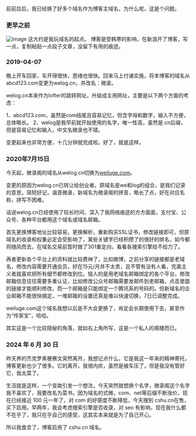 前前后后，我已经换了好多个域名作为博客主域名，为什么呢，这是个问题。

### 更早之前
![image](https://github.com/jdzj/ji/assets/2352309/e195c6b9-c6d8-44ba-a23e-2223551c39e5)
这大约是我玩域名的起点。
博客是受韩寒的影响，在新浪开了博客，写一点，复制粘贴一点段子文章，没留下有用的痕迹。

### 2019-04-07
晚上开车回家，车开得很快，思绪也很快。回来马上付诸实施，将本博客的域名从abcd123.com变更为welog.cn，并改名：微录。

welog.cn本来作为lofter的跳转网址，升级成主用网址，主要是以下两个方面的考虑：

1、abcd123.com，虽然是com结尾且容易记忆，但含字母和数字，输入不方便，总体略长。
2、welog是我早前就开始使用的名字，唯一性高，虽然是.cn后缀，但是容易记忆和输入，中文名微录也不错。

变更起来也非常方便，十几分钟就完成啦。好了，就是这样。

### 2020年7月15日
今天起，微录阁的域名从welog.cn切换为[weiluge.com](http://www.weiluge.com/)。

变更的原因为welog.cn已转让给创业者。原域名是we和log的组合，是我们记录的意思，简短好记，谐音微录​，新域名为微录阁的拼音，略长了点，好在对应名称，拼写不困难​。

话说welog.cn已经使用了较长时间，深入了我网络痕迹的方方面面，支付宝、公众号、各种平台都用这个域名或域名邮箱。

首先更换博客地址比较容易，更换解析，重新购买SSL证书，修改链接即可，但原域名的收录和权重必定会受影响了，某些关键字已经积攒了的很好的排名，如今都将随风而去，在域名交易前暂时做了301重定向，看看各搜索引擎给不给力了。

​再者更新各个平台上的资料就比较费神了，比如微博，之前分享的链接都是老域名，修改内容需要开通会员，好在15元/月并不太贵，且不管有没有人看，完美主义者就喜欢把所有细节都修改到位。恼人的是用老域名邮箱绑定的各个平台，修改邮箱信息往往需要多重认证，比如修改公众号邮箱需要发邮件到老邮箱，点击里面的链接才能顺利修改，而一个邮箱是只能绑定一个腾讯系的号码的。但新域名的企业邮箱不能很快搞定，一堆邮箱的设置还真是难以快速切换，7日已调整完成。

weiluge.com这个域名我想以后是不大会更换了，肯定会长期使用下去，甚至作为“传家宝”，哈哈。

其实这是一个比较隐秘的角落，就如右上角所写，这是一个私人的阁楼而已。

### 2024 年 6 月 30 日

昨天养的杰克罗素梗赛文突然离开，我想记点什么，它是我这一年来的精神寄托，博客更新也少了很多。它的离开，我很内疚，虽然是被车压了，但是我没有管好它，我太菜了。

生活就是这样，一个变故引发一个想法，今天突然就想换个名字，微录阁这个名字我不喜欢了，我要改名为菜书。因为域名的式微，com、net等后缀不断涨价，现在已经接近 100 元一年了，对 com 的好感度不断降低，今天搜到 cshu.cn在售，买下启用。早两年，我会考虑搜索引擎是否收录，对 seo 有影响，现在我什么都不在乎了，我只在乎自己的感受，这其实本来就是为了自己开心。

所以我食言了，博客启用了 cshu.cn 域名。
